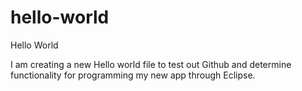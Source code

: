 # hello-world
Hello World 

I am creating a new Hello world file to test out Github and determine functionality for programming my new app through Eclipse.
